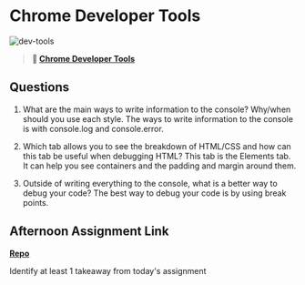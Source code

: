# Chrome Developer Tools

![dev-tools](https://bcw.blob.core.windows.net/public/img/lesson-images/4571780153354770)

> **📖 [Chrome Developer Tools](https://codeworksacademy.com/fs-student-guide/resources/wk2/03-Chrome-Dev-Tools)**

## Questions

1. What are the main ways to write information to the console? Why/when should you use each style.
The ways to write information to the console is with console.log and console.error.

2. Which tab allows you to see the breakdown of HTML/CSS and how can this tab be useful when debugging HTML?
This tab is the Elements tab. It can help you see containers and the padding and margin around them.


3. Outside of writing everything to the console, what is a better way to debug your code?
The best way to debug your code is by using break points.


## Afternoon Assignment Link

**[Repo](https://github.com/fullmer24/iceCream)**

Identify at least 1 takeaway from today's assignment
